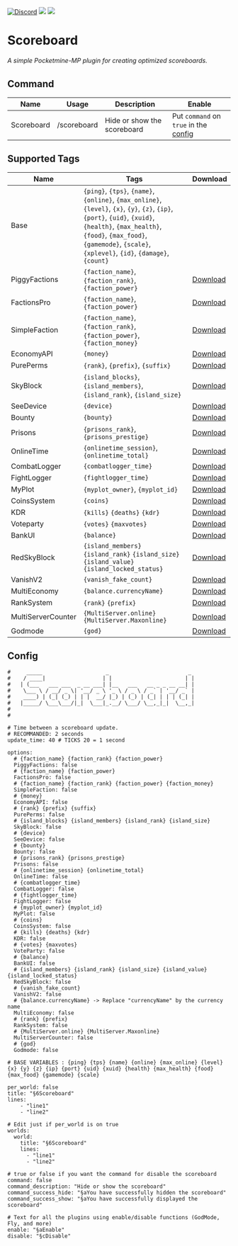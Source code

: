 [![Discord](https://img.shields.io/discord/868576710281531402.svg?label=&logo=discord&logoColor=ffffff&color=7389D8&labelColor=6A7EC2)](https://discord.gg/ftm8E4Avk7)  [![](https://poggit.pmmp.io/shield.api/Scoreboard)](https://poggit.pmmp.io/p/Scoreboard) [![](https://poggit.pmmp.io/shield.dl.total/Scoreboard)](https://poggit.pmmp.io/p/Scoreboard)
# Scoreboard
###### A simple Pocketmine-MP plugin for creating optimized scoreboards.

## Command
| Name              | Usage             | Description                   | Enable                                    |
|-------------------|-------------------|-------------------------------|-------------------------------------------|
| Scoreboard        | /scoreboard       | Hide or show the scoreboard   | Put ``command`` on ``true`` in the [config](https://github.com/AyzrixYTB/Scoreboard/blob/main/resources/config.yml#L74) |

## Supported Tags
| Name                  | Tags                                                         | Download                                                                                                                                                                               |
|-----------------------|---------------------------------------------------------------|---------------------------------------------------------------------------------------------------------------------------------------------------------------------------------------| 
| Base                  | `{ping}`, `{tps}`, `{name}`, `{online}`, `{max_online}`, `{level}`, `{x}`, `{y}`, `{z}`, `{ip}`, `{port}`, `{uid}`, `{xuid}`, `{health}`, `{max_health}`, `{food}`, `{max_food}`, `{gamemode}`, `{scale}`, `{xplevel}`, `{id}`, `{damage}`, `{count}` |                                                                           | |
| PiggyFactions         | `{faction_name}`, `{faction_rank}`, `{faction_power}`                                                 | [Download](https://poggit.pmmp.io/p/PiggyFactions)                                                                                            |
| FactionsPro           | `{faction_name}`, `{faction_power}`                                                                   | [Download](https://poggit.pmmp.io/p/FactionsPro)                                                                                              |
| SimpleFaction         | `{faction_name}`, `{faction_rank}`, `{faction_power}`, `{faction_money}`                              | [Download](https://github.com/AyzrixYTB/SimpleFaction)                                                                                        |
| EconomyAPI            | `{money}`                                                                                             | [Download](https://poggit.pmmp.io/p/EconomyAPI/)                                                                                              |
| PurePerms             | `{rank}`, `{prefix}`, `{suffix}`                                                                      | [Download](https://poggit.pmmp.io/p/PurePerms)                                                                                                |
| SkyBlock              | `{island_blocks}`, `{island_members}`, `{island_rank}`, `{island_size}`                               | [Download](https://poggit.pmmp.io/p/SkyBlock)                                                                                                 |
| SeeDevice             | `{device}`                                                                                            | [Download](https://github.com/Palente/SeeDevice)                                                                                              |
| Bounty                | `{bounty}`                                                                                            | [Download](https://github.com/JaxkDev/Bounty)                                                                                                 |
| Prisons               | `{prisons_rank}`, `{prisons_prestige}`                                                                | [Download](https://github.com/TPEimperialPE/Prisons)                                                                                          |
| OnlineTime            | `{onlinetime_session}`, `{onlinetime_total}`                                                          | [Download](https://github.com/Zedstar16/OnlineTime)                                                                                           |
| CombatLogger          | `{combatlogger_time}`                                                                                 | [Download](https://github.com/JackNoordhuis/PocketMine-Plugins/tree/fcefe035e86150ddce59d7fda6f1bcdbf594a6e7/CombatLogger)                    |
| FightLogger           | `{fightlogger_time}`                                                                                  | [Download](https://poggit.pmmp.io/p/FightLogger)                                                                                              |
| MyPlot                | `{myplot_owner}`, `{myplot_id}`                                                                       | [Download](https://poggit.pmmp.io/p/MyPlot)                                                                                                   |
| CoinsSystem           | `{coins}`                                                                                             | [Download](https://poggit.pmmp.io/p/CoinsSystem)                                                                                              |
| KDR                   | `{kills}` `{deaths}` `{kdr}`                                                                          | [Download](https://poggit.pmmp.io/p/KDR)                                                                                                      |
| Voteparty             | `{votes}` `{maxvotes}`                                                                                | [Download](https://poggit.pmmp.io/p/VoteParty)                                                                                                |
| BankUI                | `{balance}`                                                                                           | [Download](https://poggit.pmmp.io/p/BankUI)                                                                                                   |
| RedSkyBlock           | `{island_members}` `{island_rank}` `{island_size}` `{island_value}` `{island_locked_status}`          | [Download](https://poggit.pmmp.io/p/RedSkyBlock)                                                                                              |
| VanishV2              | `{vanish_fake_count}`                                                                                 | [Download](https://poggit.pmmp.io/p/VanishV2)                                                                                                 |
| MultiEconomy          | `{balance.currencyName}`                                                                              | [Download](https://poggit.pmmp.io/p/MultiEconomy)                                                                                             |
| RankSystem            | `{rank}` `{prefix}`                                                                                   | [Download](https://poggit.pmmp.io/p/RankSystem)                                                                                               |
| MultiServerCounter    | `{MultiServer.online}` `{MultiServer.Maxonline}`                                                      | [Download](https://poggit.pmmp.io/p/MultiServerCounter)                                                                                       |
| Godmode               | `{god}`                                                                                               | [Download](https://poggit.pmmp.io/p/Godmode)                                                                                                  |

## Config
```
#     _____                    _                         _
#    / ____|                  | |                       | |
#   | (___   ___ ___  _ __ ___| |__   ___   __ _ _ __ __| |
#    \___ \ / __/ _ \| '__/ _ \ '_ \ / _ \ / _` | '__/ _` |
#    ____) | (_| (_) | | |  __/ |_) | (_) | (_| | | | (_| |
#   |_____/ \___\___/|_|  \___|_.__/ \___/ \__,_|_|  \__,_|
#
#

# Time between a scoreboard update.
# RECOMMANDED: 2 seconds
update_time: 40 # TICKS 20 = 1 second

options:
  # {faction_name} {faction_rank} {faction_power}
  PiggyFactions: false
  # {faction_name} {faction_power}
  FactionsPro: false
  # {faction_name} {faction_rank} {faction_power} {faction_money}
  SimpleFaction: false
  # {money}
  EconomyAPI: false
  # {rank} {prefix} {suffix}
  PurePerms: false
  # {island_blocks} {island_members} {island_rank} {island_size}
  SkyBlock: false
  # {device}
  SeeDevice: false
  # {bounty}
  Bounty: false
  # {prisons_rank} {prisons_prestige}
  Prisons: false
  # {onlinetime_session} {onlinetime_total}
  OnlineTime: false
  # {combatlogger_time}
  CombatLogger: false
  # {fightlogger_time}
  FightLogger: false
  # {myplot_owner} {myplot_id}
  MyPlot: false
  # {coins}
  CoinsSystem: false
  # {kills} {deaths} {kdr}
  KDR: false
  # {votes} {maxvotes}
  VoteParty: false
  # {balance}
  BankUI: false
  # {island_members} {island_rank} {island_size} {island_value} {island_locked_status}
  RedSkyBlock: false
  # {vanish_fake_count}
  VanishV2: false
  # {balance.currencyName} -> Replace "currencyName" by the currency name
  MultiEconomy: false
  # {rank} {prefix}
  RankSystem: false
  # {MultiServer.online} {MultiServer.Maxonline}
  MultiServerCounter: false
  # {god}
  Godmode: false

# BASE VARIABLES : {ping} {tps} {name} {online} {max_online} {level} {x} {y} {z} {ip} {port} {uid} {xuid} {health} {max_health} {food} {max_food} {gamemode} {scale}

per_world: false
title: "§6Scoreboard"
lines:
    - "line1"
    - "line2"

# Edit just if per_world is on true
worlds:
  world:
    title: "§6Scoreboard"
    lines:
      - "line1"
      - "line2"

# true or false if you want the command for disable the scoreboard
command: false
command_description: "Hide or show the scoreboard"
command_success_hide: "§aYou have successfully hidden the scoreboard"
command_success_show: "§aYou have successfully displayed the scoreboard"

# Text for all the plugins using enable/disable functions (GodMode, Fly, and more)
enable: "§aEnable"
disable: "§cDisable"
```
